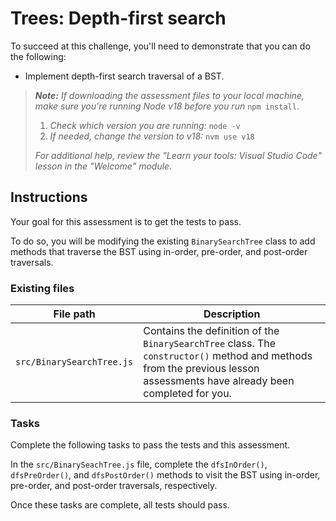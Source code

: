 # Trees: Depth-first search

To succeed at this challenge, you'll need to demonstrate that you can do the following:

- Implement depth-first search traversal of a BST.

> _**Note:** If downloading the assessment files to your local machine, make sure you're running Node v18 before you run_ `npm install`.
> 
> 1. _Check which version you are running:_ `node -v`
> 2. _If needed, change the version to v18:_ `nvm use v18`
> 
> _For additional help, review the "Learn your tools: Visual Studio Code" lesson in the "Welcome" module._

## Instructions

Your goal for this assessment is to get the tests to pass.

To do so, you will be modifying the existing `BinarySearchTree` class to add methods that traverse the BST using in-order, pre-order, and post-order traversals.

### Existing files

|File path|Description|
|---|---|
|`src/BinarySearchTree.js`|Contains the definition of the `BinarySearchTree` class. The `constructor()` method and methods from the previous lesson assessments have already been completed for you.|

### Tasks

Complete the following tasks to pass the tests and this assessment.

In the `src/BinarySeachTree.js` file, complete the `dfsInOrder()`, `dfsPreOrder()`, and `dfsPostOrder()` methods to visit the BST using in-order, pre-order, and post-order traversals, respectively.

Once these tasks are complete, all tests should pass.